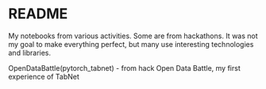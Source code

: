 # README

My notebooks from various activities. Some are from hackathons.
It was not my goal to make everything perfect,  but many use interesting
technologies and libraries.

OpenDataBattle(pytorch_tabnet) - from hack Open Data Battle, my first experience of TabNet
